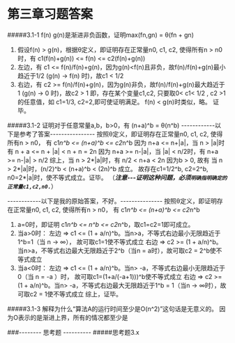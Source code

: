 第三章习题答案
=
#####3.1-1 f(n) g(n)是渐进非负函数，证明max(fn,gn) = θ(fn + gn)
1. 假设f(n) > g(n)，根据θ定义，即证明存在正常量n0, c1, c2, 使得所有n > n0时，有 c1(f(n)+g(n)) <= f(n) <= c2(f(n)+g(n))
2. 左边，有 c1 <= f(n)/f(n)+g(n)，因为g(n)<f(n)且非负，故f(n)/f(n)+g(n)最小趋近于1/2 (g(n) -> f(n) 时)，故c1 < 1/2
3. 右边，有 c2 >= f(n)/f(n)+g(n)，因为g(n)非负，故f(n)/f(n)+g(n)最大趋近于1 (g(n) -> 0 时)，故c2 > 1
即，存在某个变量c1,c2, 只要取0< c1< 1/2 , c2 >1的任意值，如 c1=1/3, c2=2,即可使证明满足。
f(n) < g(n)时类似，略。
证毕。

#####3.1-2 证明对于任意常量a,b，b>0，有 (n+a)^b = θ(n^b)
------------以下是参考了答案----------------
按照θ定义，即证明存在正常量n0, c1, c2, 使得所有n > n0， 有 c1*n^b <= (n+a)^b <= c2*n^b
因为 n+a <= n+|a|，当 n > |a|时有 n + a <= n + |a| < n + n = 2n 
因为 n+a >= n-|a|，当 |a| < n/2时，有 n+a >= n-|a| > n/2
综上，当 n > 2*|a|时，有   n/2 < n+a <  2n
因为b > 0, 故有 当 n > 2*|a|时，(n/2)^b < (n+a)^b <  (2n)^b 成立。
故存在c1=1/2^b, c2=2^b, n0=2*|a|时，使不等式成立。证毕。 （***注意---证明这种问题，必须`明确指明确定的正常量c1,c2,n0.`***）

------------以下是我的原始答案，不好。---------------
按照θ定义，即证明存在正常量n0, c1, c2, 使得所有n > n0， 有 c1*n^b <= (n+a)^b <= c2*n^b
1. a=0时，即证明 c1*n^b <= n^b <= c2*n^b，取c1=c2=1即可成立。
2. 当a>0时：
   左边 => c1 <= (1 + a/n)^b。当n>a，不等式右边最小无限趋近于1^b=1（当 n -> ∞）， 故可取c1=1使不等式成立
   右边 => c2 >= (1 + a/n)^b。当n>a，不等式右边最大无限趋近于2^b（当n = a时），故可取c2 = 2^b使不等式成立
3. 当a<0时：
   左边 => c1 <= (1 + a/n)^b。当n> -a，不等式右边最小无限趋近于0（当 n = -a ）时， 故可取c1=(1+a/(-a+1)))^b使不等式成立
   右边 => c2 >= (1 + a/n)^b。当n> -a，不等式右边最大无限趋近于1^b = 1（当n -> ∞时），故可取c2 = 1使不等式成立
综上，证毕。

#####3.1-3 解释为什么“算法A的运行时间至少是O(n^2)”这句话是无意义的。
因为O表示的是渐进上界，所有的情况都至少是

###-------- 思考题 ----------
#####思考题3.x 
